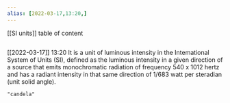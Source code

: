 ```yaml
---
alias: [2022-03-17,13:20,]
---
```

[[SI units]]
table of content
```toc
```

[[2022-03-17]] 13:20
It is a unit of luminous intensity in the Intemational System of Units (SI), defined as the luminous intensity in a given direction of a source that emits monochromatic radiation of frequency 540 x 1012 hertz and has a radiant intensity in that same direction of 1/683 watt per steradian (unit solid angle).
```query
"candela"
```